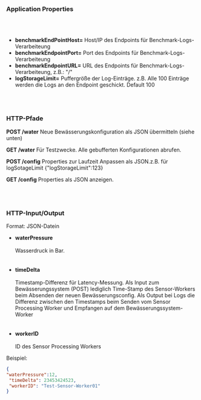  

<h3><b>Application Properties</b></h3>
<br></br>
<ul>
  <li><b>benchmarkEndPointHost=</b> Host/IP des Endpoints für Benchmark-Logs-Verarbeiteung </li>
 <li><b>benchmarkEndpointPort=</b> Port des Endpoints für Benchmark-Logs-Verarbeiteung </li>
 <li><b>benchmarkEndpointURL=</b>  URL des Endpoints für Benchmark-Logs-Verarbeiteung, z.B.: "/" </li>
  <li><b>logStorageLimit=</b>  Puffergröße der Log-Einträge. z.B. Alle 100 Einträge werden die Logs an den Endpoint geschickt. Default 100</li>
</ul>

<br></br>
<h3>HTTP-Pfade</h3>
<p><b>POST /water</b> Neue Bewässerungskonfiguration als JSON übermitteln (siehe unten)</p>
<p><b>GET /water</b> Für Testzwecke. Alle gebufferten Konfigurationen abrufen.</p>
<p><b>POST /config</b> Properties zur Laufzeit Anpassen als JSON.z.B. für logSotageLimit {"logStorageLimit":123} </p>
<p><b>GET /config</b> Properties als JSON anzeigen. </p>
<br></br>

<h3><b>HTTP-Input/Output</b></h3>
 <p>Format: JSON-Datein</p>
<ul>
  <li><b>waterPressure</b> <br></br>Wasserdruck in Bar.  </li><br></br>
 <li><b>timeDelta</b> <br></br> Timestamp-Differenz für Latency-Messung. Als Input zum Bewässerungssystem (POST) 
 lediglich Time-Stamp des Sensor-Workers beim Absenden der neuen Bewässerungsconfig. Als Output bei Logs die Differenz zwischen den Timestamps beim Senden vom Sensor Processing Worker und Empfangen auf dem Bewässerungssystem-Worker  </li> <br></br>
  <li><b>workerID</b> <br></br>  ID des Sensor Processing Workers </li>
</ul>
<p>Beispiel: </p>

```JSON
{
"waterPressure":12,
 "timeDelta": 23453424523,
 "workerID": "Test-Sensor-Worker01"
}
```
